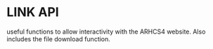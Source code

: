 # LINK API

useful functions to allow interactivity with the ARHCS4 website. Also includes the file download function.